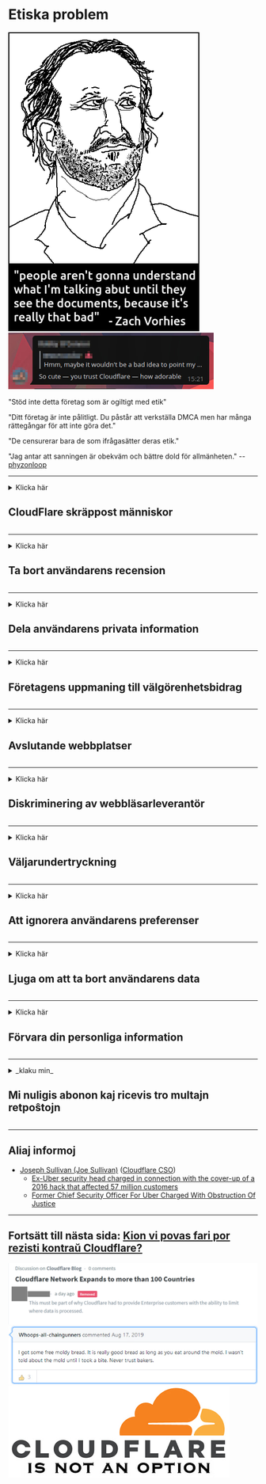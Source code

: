 # Etiska problem

![](../image/itsreallythatbad.jpg)
![](../image/telegram/c81238387627b4bfd3dcd60f56d41626.jpg)

"Stöd inte detta företag som är ogiltigt med etik"

"Ditt företag är inte pålitligt. Du påstår att verkställa DMCA men har många rättegångar för att inte göra det."

"De censurerar bara de som ifrågasätter deras etik."

"Jag antar att sanningen är obekväm och bättre dold för allmänheten."  -- [phyzonloop](https://twitter.com/phyzonloop)


---


<details>
<summary>Klicka här

## CloudFlare skräppost människor
</summary>


Cloudflare skickar skräppostmeddelanden till icke-Cloudflare-användare.

- Skicka bara e-postmeddelanden till prenumeranter som har valt
- När användaren säger "stopp", sluta sedan skicka e-post

Det är så enkelt. Men Cloudflare bryr sig inte.
Cloudflare sa att användningen av deras tjänst kan stoppa alla spammare eller angripare.
Hur kan vi stoppa Cloudflare utan att aktivera Cloudflare?


| 🖼 | 🖼 |
| --- | --- |
| ![](../image/cfspam01.jpg) | ![](../image/cfspam03.jpg) |
| ![](../image/cfspam02.jpg) | ![](../image/cfspambrittany.jpg)<br>![](../image/cfspamtwtr.jpg) |

</details>

---

<details>
<summary>Klicka här

## Ta bort användarens recension
</summary>


Cloudflare censurerar negativa recensioner.
Om du skickar anti-Cloudflare-text på Twitter har du en chans att få ett svar från Cloudflare-anställd med meddelandet "Nej, det är inte".
Om du publicerar en negativ recension på någon granskningswebbplats kommer de att försöka censurera den.


| 🖼 | 🖼 |
| --- | --- |
| ![](../image/cfcenrev_01.jpg)<br>![](../image/cfcenrev_02.jpg) | ![](../image/cfcenrev_03.jpg) |

</details>

---

<details>
<summary>Klicka här

## Dela användarens privata information
</summary>


Cloudflare har ett enormt trakasseringsproblem.
Cloudflare delar personlig information om dem som klagar över värdplatser.
De ber dig ibland att ange ditt riktiga ID.
Om du inte vill bli trakasserad, angripen, överraskad eller dödad bör du hålla dig borta från Cloudflared-webbplatser.


| 🖼 | 🖼 |
| --- | --- |
| ![](../image/cfdox_what.jpg) | ![](../image/cfdox_swat.jpg) |
| ![](../image/cfdox_kill.jpg) | ![](../image/cfdox_threat.jpg) |
| ![](../image/cfdox_dox.jpg) | ![](../image/cfdox_ex1.jpg) |
| ![](../image/cfabuseform.jpg) | ![](../image/cfdox_ex2.jpg) |

</details>

---

<details>
<summary>Klicka här

## Företagens uppmaning till välgörenhetsbidrag
</summary>


CloudFlare ber om välgörenhetsbidrag.
Det är ganska skrämmande att ett amerikanskt företag skulle be om välgörenhet tillsammans med ideella organisationer som har goda syften.
Om du gillar att blockera människor eller slösa bort andras tid kanske du vill beställa några pizzor för Cloudflare-anställda.


![](../image/cfdonate.jpg)

</details>

---

<details>
<summary>Klicka här

## Avslutande webbplatser
</summary>


Vad gör du om din webbplats plötsligt går ner?
Det finns rapporter om att Cloudflare tar bort användarens konfiguration eller stoppar tjänsten utan någon varning, tyst.
Vi föreslår att du hittar en bättre leverantör.

![](../image/cftmnt.jpg)

</details>

---

<details>
<summary>Klicka här

## Diskriminering av webbläsarleverantör
</summary>


CloudFlare ger förmånsbehandling för de som använder Firefox samtidigt som de använder fientlig behandling till användare av icke-Tor-Browser över Tor.
Tor-användare av vilka med rätta vägrar att utföra icke-javascript får också fientlig behandling.
Denna ojämlikhet i tillträde är ett nätmässigt neutralitetsmissbruk och ett missbruk av makt.

![](../image/browdifftbcx.gif)

- Vänster: Tor Browser, Right: Chrome. Samma IP-adress.

![](../image/browserdiff.jpg)

- Vänster: Tor Browser Javascript Disabled, Cookie Enabled
- Höger: Chrome Javascript aktiverat, cookie inaktiverat

![](../image/cfsiryoublocked.jpg)

- QuteBrowser (mindre webbläsare) utan Tor (Clearnet IP)

| ***Webbläsare*** | ***Åtkomstbehandling*** |
| --- | --- |
| Tor Browser (Javascript aktiverat) | åtkomst tillåten |
| Firefox (Javascript aktiverat) | åtkomst försämrad |
| Chromium (Javascript aktiverat) | åtkomst försämrad |
| Chromium or Firefox (Javascript inaktiverat) | tillträde beviljas ej |
| Chromium or Firefox (Cookie inaktiverad) | tillträde beviljas ej |
| QuteBrowser | tillträde beviljas ej |
| lynx | tillträde beviljas ej |
| w3m | tillträde beviljas ej |
| wget | tillträde beviljas ej |


Varför inte använda ljudknappen för att lösa enkel utmaning?

Ja, det finns en ljudknapp, men den fungerar inte alltid över Tor.
Du får detta meddelande när du klickar på det:

```
Försök igen senare
Din dator eller nätverk kan skicka automatiserade frågor.
För att skydda våra användare kan vi inte behandla din begäran just nu.
För mer information besök vår hjälp sida
```

</details>

---

<details>
<summary>Klicka här

## Väljarundertryckning
</summary>


Väljare i amerikanska stater registrerar sig för att i slutändan rösta via statssekreterarens webbplats i staten där de bor.
Republikanskontrollerade statssekretariatskontor deltar i väljarundertryckning genom att stänga av statssekreterarens webbplats genom Cloudflare.
Cloudflares fientliga behandling av Tor-användare, dess MITM-position som en centraliserad global övervakningspunkt och dess skadliga roll totalt sett gör potentiella väljare ovilliga att registrera sig.
Särskilt liberaler tenderar att omfamna integritet.
Väljarregistreringsformulär samlar känslig information om en väljares politiska lutning, personliga fysiska adress, personnummer och födelsedatum.
De flesta stater gör endast en delmängd av denna information allmänt tillgänglig, men Cloudflare ser all den informationen när någon registrerar sig för att rösta.

Observera att pappersregistrering inte kringgår Cloudflare eftersom sekreteraren för anställda för statlig datainmatning troligen kommer att använda Cloudflare-webbplatsen för att ange uppgifterna.

| 🖼 | 🖼 |
| --- | --- |
| ![](../image/cfvotm_01.jpg) | ![](../image/cfvotm_02.jpg) |

- Change.org är en berömd webbplats för att samla röster och vidta åtgärder.
“människor överallt startar kampanjer, mobiliserar supportrar och arbetar med beslutsfattare för att driva lösningar.”
Tyvärr kan många inte se Change.org alls på grund av Cloudflares aggressiva filter.
De blockeras från att underteckna framställningen och utesluter dem från en demokratisk process.
Att använda annan plattform som inte är molnklar, som OpenPetition, hjälper till att avhjälpa problemet.

| 🖼 | 🖼 |
| --- | --- |
| ![](../image/changeorgasn.jpg) | ![](../image/changeorgtor.jpg) |

- Cloudflares "Athenian Project" erbjuder gratis skydd på företagsnivå till statliga och lokala valwebbplatser.
De sa att "deras valkretsar kan få tillgång till valinformation och väljarregistrering", men det är en lögn eftersom många bara inte kan surfa på webbplatsen alls.

</details>

---

<details>
<summary>Klicka här

## Att ignorera användarens preferenser
</summary>


Om du väljer bort något, förväntar du dig att du inte får något e-postmeddelande om det.
Cloudflare ignorerar användarens preferenser och delar data med tredjepartsföretag utan kundens samtycke.
Om du använder deras gratisplan skickar de ibland e-post till dig där du ber om att köpa månadsabonnemang.

![](../image/cfviopl_tp.jpg)

</details>

---

<details>
<summary>Klicka här

## Ljuga om att ta bort användarens data
</summary>


Enligt denna ex-cloudflare-kundens blogg ljuger Cloudflare om att ta bort konton.
Idag förvarar många företag dina uppgifter efter att du har stängt eller tagit bort ditt konto.
De flesta bra företag nämner om det i sin integritetspolicy.
Cloudflare? Nej.

```
2019-08-05 CloudFlare skickade en bekräftelse på att de har tagit bort mitt konto.
2019-10-02 Jag fick ett e-postmeddelande från CloudFlare "eftersom jag är kund"
```

Cloudflare visste inte om ordet "ta bort".
Om det verkligen tas bort, varför fick denna ex-kund ett e-postmeddelande?
Han nämnde också att Cloudflares sekretesspolicy inte nämner om den.

```
Deras nya integritetspolicy nämner inte att bevara data under ett år.
```

![](../image/cfviopl_notdel.jpg)

Hur kan du lita på Cloudflare om deras integritetspolicy är en LIE?

</details>

---

<details>
<summary>Klicka här

## Förvara din personliga information
</summary>


Att ta bort Cloudflare-konto är svårt.

```
Skicka in en supportbiljett med hjälp av kategorin "Konto",
och begära kontot radering i meddelandekroppen.
Du får inte ha några domäner eller kreditkort kopplade till ditt konto innan du begär att raderas.
```

Du kommer att få detta bekräftelsemail.

![](../image/cf_deleteandkeep.jpg)

"Vi har börjat behandla din raderingsbegäran" men "Vi kommer att fortsätta att lagra din personliga information".

Kan du "lita på" detta?

</details>

---

<details>
<summary>_klaku min_

## Mi nuligis abonon kaj ricevis tro multajn retpoŝtojn
</summary>


La uzanto nuligis sian 'Cloudflare stream' abonon kaj li ricevas retpoŝtajn memorigilojn ĉiutage por rememorigi lin pri nuligita abono.
Ne estas malaprobita butono. Kiel vi ĉesas ĉi tiun frenezon?

![](../image/barrageemailcancelsubscription.jpg)

Cloudflare diris al ĉi tiu uzanto kontakti subtenteamo kaj peti ĉiujn viajn enhavojn forigi.

- [t](https://web.archive.org/web/20210412165334/https://twitter.com/JohnHaldson/status/1381651569247088650)

</details>

---

## Aliaj informoj

- [Joseph Sullivan (Joe Sullivan)](../cloudflare_inc/cloudflare_members.md) ([Cloudflare CSO](https://twitter.com/eastdakota/status/1296522269313785862))
  - [Ex-Uber security head charged in connection with the cover-up of a 2016 hack that affected 57 million customers](https://www.businessinsider.com/uber-data-hack-security-head-joe-sullivan-charged-cover-up-2020-8)
  - [Former Chief Security Officer For Uber Charged With Obstruction Of Justice](https://www.justice.gov/usao-ndca/pr/former-chief-security-officer-uber-charged-obstruction-justice)


---

## Fortsätt till nästa sida:   [Kion vi povas fari por rezisti kontraŭ Cloudflare?](sv.action.md)

![](../image/censor_cloudflare_blogcomment.jpg)
![](../image/freemoldybread.jpg)
![](../image/cfisnotanoption.jpg)
